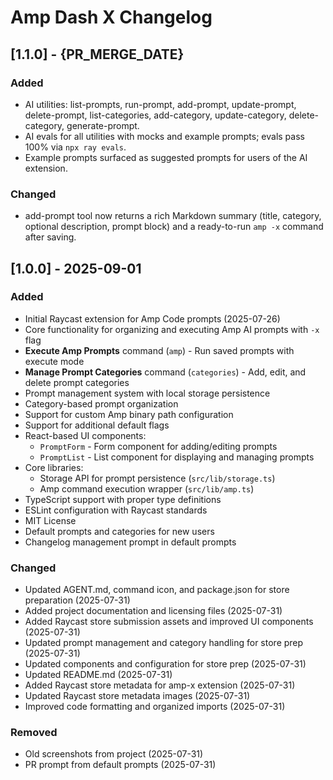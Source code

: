# Amp Dash X Changelog

## [1.1.0] - {PR_MERGE_DATE}

### Added
- AI utilities: list-prompts, run-prompt, add-prompt, update-prompt, delete-prompt, list-categories, add-category, update-category, delete-category, generate-prompt.
- AI evals for all utilities with mocks and example prompts; evals pass 100% via `npx ray evals`.
- Example prompts surfaced as suggested prompts for users of the AI extension.

### Changed

- add-prompt tool now returns a rich Markdown summary (title, category, optional description, prompt block) and a ready-to-run `amp -x` command after saving.

## [1.0.0] - 2025-09-01

### Added

- Initial Raycast extension for Amp Code prompts (2025-07-26)
- Core functionality for organizing and executing Amp AI prompts with `-x` flag
- **Execute Amp Prompts** command (`amp`) - Run saved prompts with execute mode
- **Manage Prompt Categories** command (`categories`) - Add, edit, and delete prompt categories
- Prompt management system with local storage persistence
- Category-based prompt organization
- Support for custom Amp binary path configuration
- Support for additional default flags
- React-based UI components:
  - `PromptForm` - Form component for adding/editing prompts
  - `PromptList` - List component for displaying and managing prompts
- Core libraries:
  - Storage API for prompt persistence (`src/lib/storage.ts`)
  - Amp command execution wrapper (`src/lib/amp.ts`)
- TypeScript support with proper type definitions
- ESLint configuration with Raycast standards
- MIT License
- Default prompts and categories for new users
- Changelog management prompt in default prompts

### Changed

- Updated AGENT.md, command icon, and package.json for store preparation (2025-07-31)
- Added project documentation and licensing files (2025-07-31)
- Added Raycast store submission assets and improved UI components (2025-07-31)
- Updated prompt management and category handling for store prep (2025-07-31)
- Updated components and configuration for store prep (2025-07-31)
- Updated README.md (2025-07-31)
- Added Raycast store metadata for amp-x extension (2025-07-31)
- Updated Raycast store metadata images (2025-07-31)
- Improved code formatting and organized imports (2025-07-31)

### Removed

- Old screenshots from project (2025-07-31)
- PR prompt from default prompts (2025-07-31)
